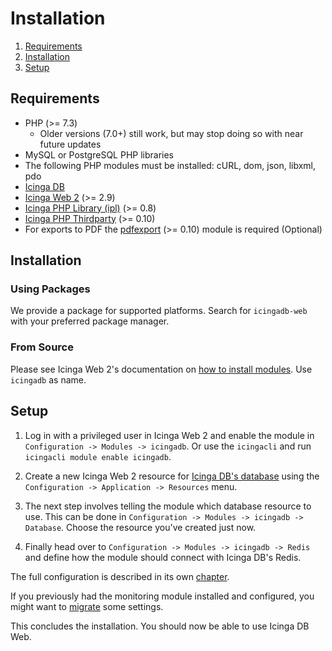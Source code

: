 # Installation

1. [Requirements](#requirements)
2. [Installation](#installation)
3. [Setup](#setup)

## Requirements

* PHP (>= 7.3)
  * Older versions (7.0+) still work, but may stop doing so with near future updates
* MySQL or PostgreSQL PHP libraries
* The following PHP modules must be installed: cURL, dom, json, libxml, pdo
* [Icinga DB](https://github.com/Icinga/icingadb)
* [Icinga Web 2](https://github.com/Icinga/icingaweb2) (>= 2.9)
* [Icinga PHP Library (ipl)](https://github.com/Icinga/icinga-php-library) (>= 0.8)
* [Icinga PHP Thirdparty](https://github.com/Icinga/icinga-php-thirdparty) (>= 0.10)
* For exports to PDF the [pdfexport](https://github.com/Icinga/icingaweb2-module-pdfexport) (>= 0.10)
  module is required (Optional)

## Installation

### Using Packages

We provide a package for supported platforms. Search for `icingadb-web` with your preferred package manager.

### From Source

Please see Icinga Web 2's documentation on [how to install modules](https://icinga.com/docs/icinga-web-2/latest/doc/08-Modules/#installation).
Use `icingadb` as name.

## Setup

1. Log in with a privileged user in Icinga Web 2 and enable the module in `Configuration -> Modules -> icingadb`.
Or use the `icingacli` and run `icingacli module enable icingadb`.

2. Create a new Icinga Web 2 resource for [Icinga DB's database](https://icinga.com/docs/icingadb/latest/doc/02-Installation/#configuring-mysql)
using the `Configuration -> Application -> Resources` menu.

3. The next step involves telling the module which database resource to use. This can be done in
`Configuration -> Modules -> icingadb -> Database`. Choose the resource you've created just now.

4. Finally head over to `Configuration -> Modules -> icingadb -> Redis` and define how the module should connect
with Icinga DB's Redis.

The full configuration is described in its own [chapter](03-Configuration.md).

If you previously had the monitoring module installed and configured, you might want to [migrate](10-Migration.md)
some settings.

This concludes the installation. You should now be able to use Icinga DB Web.
